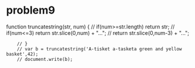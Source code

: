 # problem9
 function truncatestring(str, num) {
        //     if(num>=str.length) return str;
        //     if(num<=3)  return str.slice(0,num) + "...";
        //     return str.slice(0,num-3) + "...";

        // }
        // var b = truncatestring('A-tisket a-tasketa green and yellow basket',42);
        // document.write(b);
